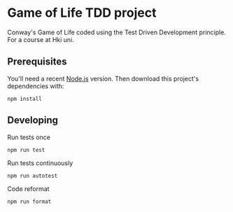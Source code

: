 # Game of Life TDD project

Conway's Game of Life coded using the Test Driven Development principle. For a course at Hki uni.

## Prerequisites

You'll need a recent [Node.js](https://nodejs.org/) version. Then download this project's dependencies with:

    npm install

## Developing

Run tests once

    npm run test

Run tests continuously

    npm run autotest

Code reformat

    npm run format
